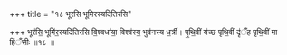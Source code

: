 +++
title = "१८ भूरसि भूमिरस्यदितिरसि"

+++
भूर॑सि॒ भूमि॑र॒स्यदि॑तिरसि वि॒श्वधा॑या॒ विश्व॑स्य॒ भुव॑नस्य ध॒र्त्री। पृ॒थि॒वीं य॑च्छ पृथि॒वीं दृ॑ँह पृथि॒वीं मा हि॑ँसीः ॥१८ ॥